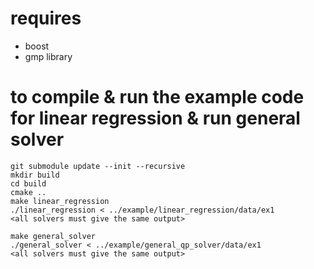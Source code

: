 # requires
- boost
- gmp library


# to compile & run the example code for linear regression & run general solver

```
git submodule update --init --recursive
mkdir build
cd build
cmake ..
make linear_regression
./linear_regression < ../example/linear_regression/data/ex1
<all solvers must give the same output>

make general_solver
./general_solver < ../example/general_qp_solver/data/ex1
<all solvers must give the same output>
```

